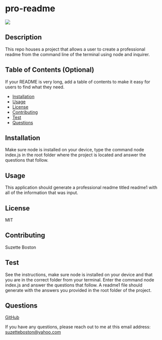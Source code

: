 # pro-readme
![](https://img.shields.io/badge/license-MIT-blue)

## Description

This repo houses a project that allows a user to create a professional readme from the command line of the terminal using node and inquirer.

## Table of Contents (Optional)

If your README is very long, add a table of contents to make it easy for users to find what they need.

* [Installation](#installation)
* [Usage](#usage)
* [License](#license)
* [Contributing](#contributing)
* [Test](#test)
* [Questions](#questions)


## Installation

Make sure node is installed on your device, type the command node index.js in the root folder where the project is located and answer the questions that follow.

## Usage

This application should generate a professional readme titled readme1 with all of the information that was input.

## License

MIT

## Contributing

Suzette Boston

## Test

See the instructions, make sure node is installed on your device and that you are in the correct folder from your terminal. Enter the command node index.js and answer the questions that follow. A readme1 file should generate with the answers you provided in the root folder of the project.

## Questions

[GitHub](https://github.com/kboston91)

If you have any questions, please reach out to me at this email address: <suzetteboston@yahoo.com>
